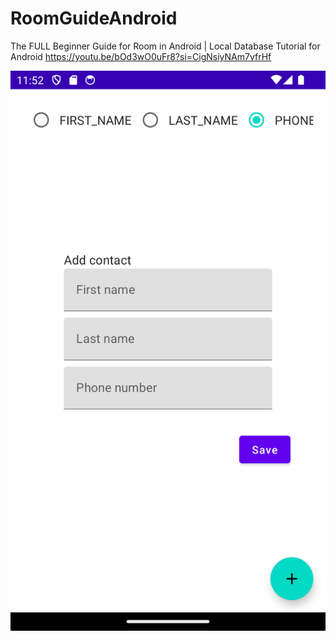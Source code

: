 # RoomGuideAndroid
The FULL Beginner Guide for Room in Android | Local Database Tutorial for Android https://youtu.be/bOd3wO0uFr8?si=CigNsiyNAm7vfrHf 

<img src="./screenshots/Screenshot_20231121_085209.png">
